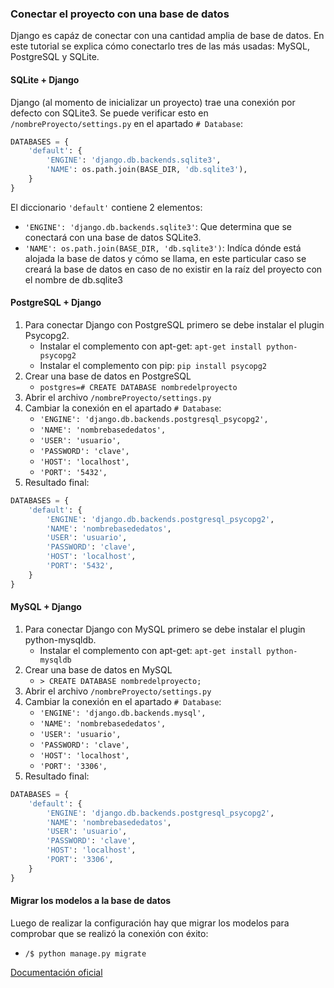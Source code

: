 ### Conectar el proyecto con una base de datos
Django es capáz de conectar con una cantidad amplia de base de datos. En este tutorial se explica
cómo conectarlo tres de las más usadas: MySQL, PostgreSQL y SQLite.


#### SQLite + Django
Django (al momento de inicializar un proyecto) trae una conexión por defecto con SQLite3.
Se puede verificar esto en `/nombreProyecto/settings.py` en el apartado `# Database`:
```python
DATABASES = {
    'default': {
        'ENGINE': 'django.db.backends.sqlite3',
        'NAME': os.path.join(BASE_DIR, 'db.sqlite3'),
    }
}
```
El diccionario `'default'` contiene 2 elementos:
* `'ENGINE': 'django.db.backends.sqlite3'`: Que determina que se conectará con una base de datos
SQLite3.
* `'NAME': os.path.join(BASE_DIR, 'db.sqlite3')`: Indíca dónde está alojada la base de datos y cómo
se llama, en este particular caso se creará la base de datos en caso de no existir en la raíz del
proyecto con el nombre de db.sqlite3


#### PostgreSQL + Django
1. Para conectar Django con PostgreSQL primero se debe instalar el plugin Psycopg2.
   * Instalar el complemento con apt-get: `apt-get install python-psycopg2`
   * Instalar el complemento con pip: `pip install psycopg2`
2. Crear una base de datos en PostgreSQL
   * `postgres=# CREATE DATABASE nombredelproyecto`
3. Abrir el archivo `/nombreProyecto/settings.py`
4. Cambiar la conexión en el apartado `# Database`:
   * `'ENGINE': 'django.db.backends.postgresql_psycopg2',`
   * `'NAME': 'nombrebasededatos',`
   * `'USER': 'usuario',`
   * `'PASSWORD': 'clave',`
   * `'HOST': 'localhost',`
   * `'PORT': '5432',`
5. Resultado final:
```python
DATABASES = {
    'default': {
        'ENGINE': 'django.db.backends.postgresql_psycopg2',
        'NAME': 'nombrebasededatos',
        'USER': 'usuario',
        'PASSWORD': 'clave',
        'HOST': 'localhost',
        'PORT': '5432',
    }
}
```


#### MySQL + Django
1. Para conectar Django con MySQL primero se debe instalar el plugin python-mysqldb.
   * Instalar el complemento con apt-get: `apt-get install python-mysqldb`
2. Crear una base de datos en MySQL
   * `> CREATE DATABASE nombredelproyecto;`
3. Abrir el archivo `/nombreProyecto/settings.py`
4. Cambiar la conexión en el apartado `# Database`:
   * `'ENGINE': 'django.db.backends.mysql',`
   * `'NAME': 'nombrebasededatos',`
   * `'USER': 'usuario',`
   * `'PASSWORD': 'clave',`
   * `'HOST': 'localhost',`
   * `'PORT': '3306',`
5. Resultado final:
```python
DATABASES = {
    'default': {
        'ENGINE': 'django.db.backends.postgresql_psycopg2',
        'NAME': 'nombrebasededatos',
        'USER': 'usuario',
        'PASSWORD': 'clave',
        'HOST': 'localhost',
        'PORT': '3306',
    }
}
```

#### Migrar los modelos a la base de datos
Luego de realizar la configuración hay que migrar los modelos para comprobar que se realizó la
conexión con éxito:
* `/$ python manage.py migrate`

[Documentación oficial](https://docs.djangoproject.com/en/1.11/ref/settings/#databases)